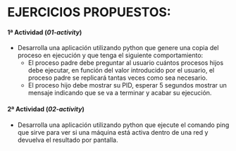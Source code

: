 # EJERCICIOS PROPUESTOS:

#### 1ª Actividad (_01-activity_) 

- Desarrolla una aplicación utilizando python que genere una copia del proceso en ejecución y que tenga el siguiente comportamiento: 
  - El proceso padre debe preguntar al usuario cuántos procesos hijos debe ejecutar, en función del valor introducido por el usuario, el proceso padre se replicará tantas veces como sea necesario.
  - El proceso hijo debe mostrar su PID, esperar 5 segundos mostrar un mensaje indicando que se va a terminar y acabar su ejecución.

#### 2ª Actividad (_02-activity_)

- Desarrolla una aplicación utilizando python que ejecute el comando ping que sirve para ver si una máquina está activa dentro de una red y devuelva el resultado por pantalla.